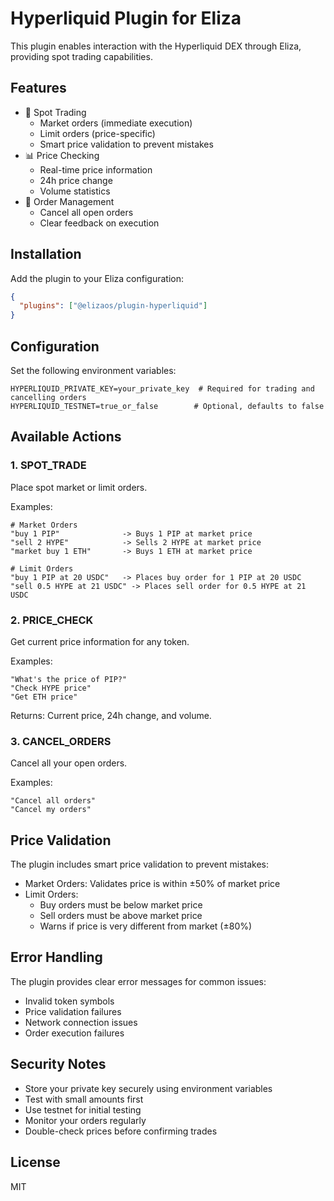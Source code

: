 # Hyperliquid Plugin for Eliza

This plugin enables interaction with the Hyperliquid DEX through Eliza, providing spot trading capabilities.

## Features

- 💱 Spot Trading
  - Market orders (immediate execution)
  - Limit orders (price-specific)
  - Smart price validation to prevent mistakes
- 📊 Price Checking
  - Real-time price information
  - 24h price change
  - Volume statistics
- 🔄 Order Management
  - Cancel all open orders
  - Clear feedback on execution

## Installation

Add the plugin to your Eliza configuration:

```json
{
  "plugins": ["@elizaos/plugin-hyperliquid"]
}
```

## Configuration

Set the following environment variables:

```env
HYPERLIQUID_PRIVATE_KEY=your_private_key  # Required for trading and cancelling orders
HYPERLIQUID_TESTNET=true_or_false        # Optional, defaults to false
```

## Available Actions

### 1. SPOT_TRADE

Place spot market or limit orders.

Examples:

```
# Market Orders
"buy 1 PIP"              -> Buys 1 PIP at market price
"sell 2 HYPE"            -> Sells 2 HYPE at market price
"market buy 1 ETH"       -> Buys 1 ETH at market price

# Limit Orders
"buy 1 PIP at 20 USDC"   -> Places buy order for 1 PIP at 20 USDC
"sell 0.5 HYPE at 21 USDC" -> Places sell order for 0.5 HYPE at 21 USDC
```

### 2. PRICE_CHECK

Get current price information for any token.

Examples:

```
"What's the price of PIP?"
"Check HYPE price"
"Get ETH price"
```

Returns: Current price, 24h change, and volume.

### 3. CANCEL_ORDERS

Cancel all your open orders.

Examples:

```
"Cancel all orders"
"Cancel my orders"
```

## Price Validation

The plugin includes smart price validation to prevent mistakes:

- Market Orders: Validates price is within ±50% of market price
- Limit Orders:
  - Buy orders must be below market price
  - Sell orders must be above market price
  - Warns if price is very different from market (±80%)

## Error Handling

The plugin provides clear error messages for common issues:

- Invalid token symbols
- Price validation failures
- Network connection issues
- Order execution failures

## Security Notes

- Store your private key securely using environment variables
- Test with small amounts first
- Use testnet for initial testing
- Monitor your orders regularly
- Double-check prices before confirming trades

## License

MIT
